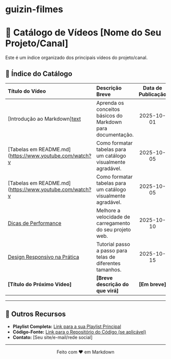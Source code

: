 # guizin-filmes
# 🎥 Catálogo de Vídeos [Nome do Seu Projeto/Canal]

Este é um índice organizado dos principais vídeos do projeto/canal.

## 📇 Índice do Catálogo

| Título do Vídeo | Descrição Breve | Data de Publicação | Link (Assistir) |
| :--- | :--- | :---: | :---: |
| [Introdução ao Markdown][text](https://youtu.be/XQdzHcjQusI?si=duU__0FRXYJLG1nT) | Aprenda os conceitos básicos do Markdown para documentação. | 2025-10-01 | [▶️ Assistir](https://www.youtube.com/watch?v=EXEMPLO1) |
| [Tabelas em README.md](https://www.youtube.com/watch?v | Como formatar tabelas para um catálogo visualmente agradável. | 2025-10-05 | [▶️ Assistir]() |
| [Tabelas em README.md](https://www.youtube.com/watch?v| Como formatar tabelas para um catálogo visualmente agradável. | 2025-10-05 | [▶️ Assistir]() |
| [Dicas de Performance](https://www.youtube.com/watch?v=EXEMPLO3) | Melhore a velocidade de carregamento do seu projeto web. | 2025-10-10 | [▶️ Assistir](https://www.youtube.com/watch?v=EXEMPLO3) |
| [Design Responsivo na Prática](https://www.youtube.com/watch?v=EXEMPLO4) | Tutorial passo a passo para telas de diferentes tamanhos. | 2025-10-15 | [▶️ Assistir](https://www.youtube.com/watch?v=EXEMPLO4) |
| **[Título do Próximo Vídeo]** | **[Breve descrição do que virá]** | **[Em breve]** | **[Link]** |

---

## 🔗 Outros Recursos

* **Playlist Completa:** [Link para a sua Playlist Principal](https://www.youtube.com/playlist?list=EXEMPLO_PLAYLIST)
* **Código-Fonte:** [Link para o Repositório do Código (se aplicável)](https://github.com/SeuUsuario/SeuRepositorio)
* **Contato:** [Seu site/e-mail/rede social]

---

<p align="center">
Feito com ❤️ em Markdown
</p>